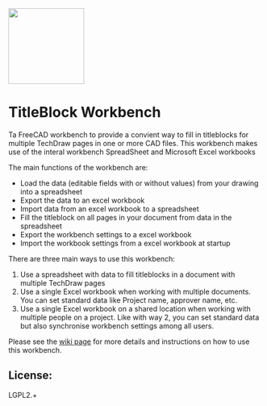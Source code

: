 <img src="https://github.com/APEbbers/TechDrawTitleBlockUtility/assets/10145631/86aa5a93-9261-48f7-b398-0d8a837f3284)" width="150">

# TitleBlock Workbench

Ta FreeCAD workbench to provide a convient way to fill in titleblocks for multiple TechDraw pages in one or more CAD files.
This workbench makes use of the interal workbench SpreadSheet and Microsoft Excel workbooks

The main functions of the workbench are:
- Load the data (editable fields with or without values) from your drawing into a spreadsheet
- Export the data to an excel workbook
- Import data from an excel workbook to a spreadsheet
- Fill the titleblock on all pages in your document from data in the spreadsheet
- Export the workbench settings to a excel workbook
- Import the workbook settings from a excel workbook at startup

There are three main ways to use this workbench:
1. Use a spreadsheet with data to fill titleblocks in a document with multiple TechDraw pages
2. Use a single Excel workbook when working with multiple documents. You can set standard data like Project name, approver name, etc.
3. Use a single Excel workbook on a shared location when working with multiple people on a project.
   Like with way 2, you can set standard data but also synchronise workbench settings among all users.

Please see the [wiki page](https://github.com/APEbbers/TechDrawTitleBlockUtility/wiki) for more details and instructions on how to use this workbench.

## License:
LGPL2.+


